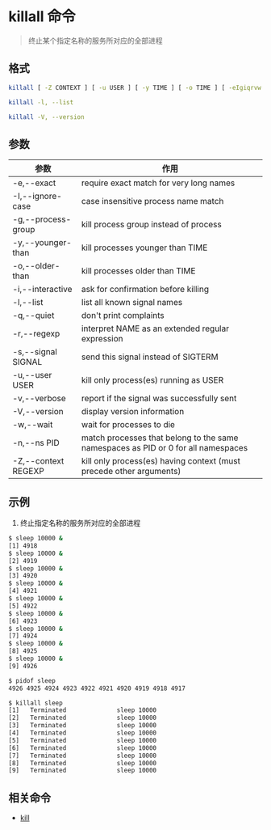 # killall 命令

> 终止某个指定名称的服务所对应的全部进程

## 格式

```bash
killall [ -Z CONTEXT ] [ -u USER ] [ -y TIME ] [ -o TIME ] [ -eIgiqrvw ] [ -s SIGNAL | -SIGNAL ] NAME...

killall -l, --list

killall -V, --version
```

## 参数

| 参数 | 作用 |
| --------- | --------- |
| -e,--exact | require exact match for very long names |
| -I,--ignore-case | case insensitive process name match |
| -g,--process-group | kill process group instead of process |
| -y,--younger-than | kill processes younger than TIME |
| -o,--older-than | kill processes older than TIME |
| -i,--interactive | ask for confirmation before killing |
| -l,--list | list all known signal names |
| -q,--quiet | don't print complaints |
| -r,--regexp | interpret NAME as an extended regular expression |
| -s,--signal SIGNAL | send this signal instead of SIGTERM |
| -u,--user USER | kill only process(es) running as USER |
| -v,--verbose | report if the signal was successfully sent |
| -V,--version | display version information |
| -w,--wait | wait for processes to die |
| -n,--ns PID | match processes that belong to the same namespaces as PID or 0 for all namespaces |
| -Z,--context REGEXP | kill only process(es) having context (must precede other arguments) |

## 示例

1. 终止指定名称的服务所对应的全部进程

```bash
$ sleep 10000 &
[1] 4918
$ sleep 10000 &
[2] 4919
$ sleep 10000 &
[3] 4920
$ sleep 10000 &
[4] 4921
$ sleep 10000 &
[5] 4922
$ sleep 10000 &
[6] 4923
$ sleep 10000 &
[7] 4924
$ sleep 10000 &
[8] 4925
$ sleep 10000 &
[9] 4926

$ pidof sleep
4926 4925 4924 4923 4922 4921 4920 4919 4918 4917

$ killall sleep
[1]   Terminated              sleep 10000
[2]   Terminated              sleep 10000
[3]   Terminated              sleep 10000
[4]   Terminated              sleep 10000
[5]   Terminated              sleep 10000
[6]   Terminated              sleep 10000
[7]   Terminated              sleep 10000
[8]   Terminated              sleep 10000
[9]   Terminated              sleep 10000
```

## 相关命令

- [kill](kill.md)
